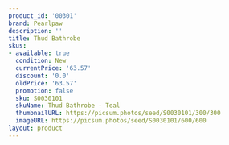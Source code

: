 ```yaml
---
product_id: '00301'
brand: Pearlpaw
description: ''
title: Thud Bathrobe
skus:
- available: true
  condition: New
  currentPrice: '63.57'
  discount: '0.0'
  oldPrice: '63.57'
  promotion: false
  sku: S0030101
  skuName: Thud Bathrobe - Teal
  thumbnailURL: https://picsum.photos/seed/S0030101/300/300
  imageURL: https://picsum.photos/seed/S0030101/600/600
layout: product
---
```

